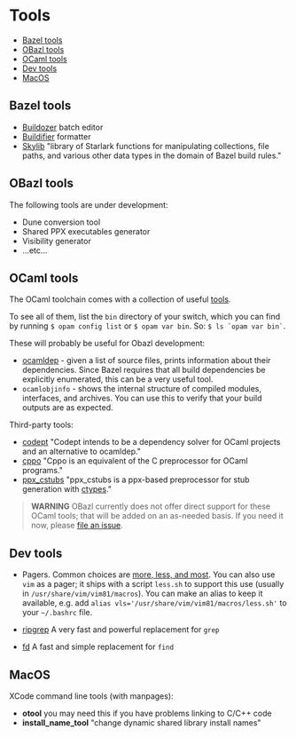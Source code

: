 Tools
=====

-   [Bazel tools](#bazel)
-   [OBazl tools](#obazl)
-   [OCaml tools](#ocaml)
-   [Dev tools](#devtools)
-   [MacOS](#macos)

<a name="bazel">Bazel tools</a>
-------------------------------

-   [Buildozer](https://github.com/bazelbuild/buildtools/tree/master/buildozer)
    batch editor
-   [Buildifier](https://github.com/bazelbuild/buildtools/blob/master/buildifier/README.md)
    formatter
-   [Skylib](https://github.com/bazelbuild/bazel-skylib) "library of
    Starlark functions for manipulating collections, file paths, and
    various other data types in the domain of Bazel build rules."

<a name="obazl">OBazl tools</a>
-------------------------------

The following tools are under development:

-   Dune conversion tool
-   Shared PPX executables generator
-   Visibility generator
-   ...etc...

<a name="ocaml">OCaml tools</a>
-------------------------------

The OCaml toolchain comes with a collection of useful
[tools](https://caml.inria.fr/pub/docs/manual-ocaml/index.html#sec286).

To see all of them, list the `bin` directory of your switch, which you
can find by running `$ opam config list` or `$ opam var bin`. So:
`` $ ls `opam var bin` ``.

These will probably be useful for Obazl development:

-   [ocamldep](https://caml.inria.fr/pub/docs/manual-ocaml/depend.html) -
    given a list of source files, prints information about their
    dependencies. Since Bazel requires that all build dependencies be
    explicitly enumerated, this can be a very useful tool.
-   `ocamlobjinfo` - shows the internal structure of compiled modules,
    interfaces, and archives. You can use this to verify that your build
    outputs are as expected.

Third-party tools:

-   [codept](https://github.com/Octachron/codept) "Codept intends to be
    a dependency solver for OCaml projects and an alternative to
    ocamldep."
-   [cppo](https://github.com/ocaml-community/cppo) "Cppo is an
    equivalent of the C preprocessor for OCaml programs."
-   [ppx\_cstubs](https://fdopen.github.io/ppx_cstubs/) "ppx\_cstubs is
    a ppx-based preprocessor for stub generation with
    [ctypes](https://github.com/ocamllabs/ocaml-ctypes)."

> **WARNING** OBazl currently does not offer direct support for these
> OCaml tools; that will be added on an as-needed basis. If you need it
> now, please [file an
> issue](https://github.com/obazl/rules_ocaml/issues).

<a name="devtools">Dev tools</a>
--------------------------------

-   Pagers. Common choices are [more, less, and
    most](https://www.slackbook.org/html/file-commands-pagers.html). You
    can also use `vim` as a pager; it ships with a script `less.sh` to
    support this use (usually in `/usr/share/vim/vim81/macros`). You can
    make an alias to keep it available, e.g. add
    `alias vls='/usr/share/vim/vim81/macros/less.sh'` to your
    `~/.bashrc` file.

-   [ripgrep](https://github.com/BurntSushi/ripgrep) A very fast and
    powerful replacement for `grep`

-   [fd](https://github.com/sharkdp/fd) A fast and simple replacement
    for `find`

<a name="macos">MacOS</a>
-------------------------

XCode command line tools (with manpages):

-   **otool** you may need this if you have problems linking to C/C++
    code
-   **install\_name\_tool** "change dynamic shared library install
    names"
